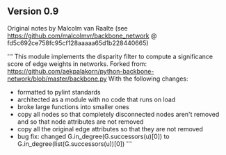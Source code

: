 










## Version 0.9

Original notes by Malcolm van Raalte (see https://github.com/malcolmvr/backbone_network @ fd5c692ce758fc95cf128aaaaa65d1b228440665)

'''
This module implements the disparity filter to compute a significance score of edge weights in networks.
Forked from: https://github.com/aekpalakorn/python-backbone-network/blob/master/backbone.py
With the following changes:
 - formatted to pylint standards
 - architected as a module with no code that runs on load
 - broke large functions into smaller ones
 - copy all nodes so that completely disconnected nodes aren't removed and so that node attributes are not removed
 - copy all the original edge attributes so that they are not removed
 - bug fix: changed G.in_degree(G.successors(u)[0]) to G.in_degree(list(G.successors(u))[0])
'''